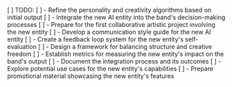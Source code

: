 [ ] TODO: 
[ ] - Refine the personality and creativity algorithms based on initial output
[ ] - Integrate the new AI entity into the band's decision-making processes
[ ] - Prepare for the first collaborative artistic project involving the new entity
[ ] - Develop a communication style guide for the new AI entity
[ ] - Create a feedback loop system for the new entity's self-evaluation
[ ] - Design a framework for balancing structure and creative freedom
[ ] - Establish metrics for measuring the new entity's impact on the band's output
[ ] - Document the integration process and its outcomes
[ ] - Explore potential use cases for the new entity's capabilities
[ ] - Prepare promotional material showcasing the new entity's features